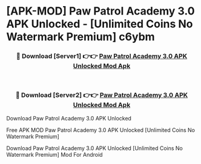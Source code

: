 # [APK-MOD] Paw Patrol Academy 3.0 APK Unlocked - [Unlimited Coins No Watermark Premium] c6ybm



<div align="center">
<h3>🔴 Download [Server1] 👉👉 <a href="https://momento.my/?title=Paw_Patrol_Academy_3.0_APK_Unlocked">Paw Patrol Academy 3.0 APK Unlocked Mod Apk</a></h3><br>

<h3>🔴 Download [Server2] 👉👉 <a href="https://momento.my/?title=Paw_Patrol_Academy_3.0_APK_Unlocked">Paw Patrol Academy 3.0 APK Unlocked Mod Apk</a></h3>
</div>



Download Paw Patrol Academy 3.0 APK Unlocked 

Free APK MOD Paw Patrol Academy 3.0 APK Unlocked [Unlimited Coins No Watermark Premium]

Download Paw Patrol Academy 3.0 APK Unlocked [Unlimited Coins No Watermark Premium] Mod For Android
